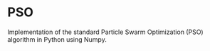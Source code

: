 # PSO
Implementation of the standard Particle Swarm Optimization (PSO) algorithm in Python using Numpy.

